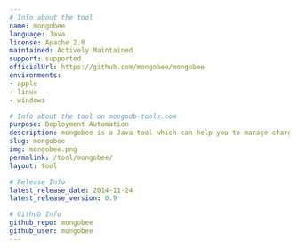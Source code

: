 ```yaml
---
# Info about the tool
name: mongobee
language: Java
license: Apache 2.0
maintained: Actively Maintained
support: supported
officialUrl: https://github.com/mongobee/mongobee
environments:
- apple
- linux
- windows

# Info about the tool on mongodb-tools.com
purpose: Deployment Automation 
description: mongobee is a Java tool which can help you to manage changes in your MongoDB database, data versioning, and keep them synchronized with your Java application. The concept is similar to Liquibase, Flyway, mongeez etc. but without XML files.
slug: mongobee
img: mongobee.png
permalink: /tool/mongobee/
layout: tool

# Release Info
latest_release_date: 2014-11-24
latest_release_version: 0.9

# Github Info
github_repo: mongobee
github_user: mongobee
---
```


